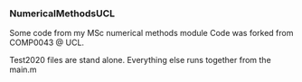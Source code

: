 ### NumericalMethodsUCL
Some code from my MSc numerical methods module
Code was forked from COMP0043 @ UCL.

Test2020 files are stand alone.
Everything else runs together from the main.m
